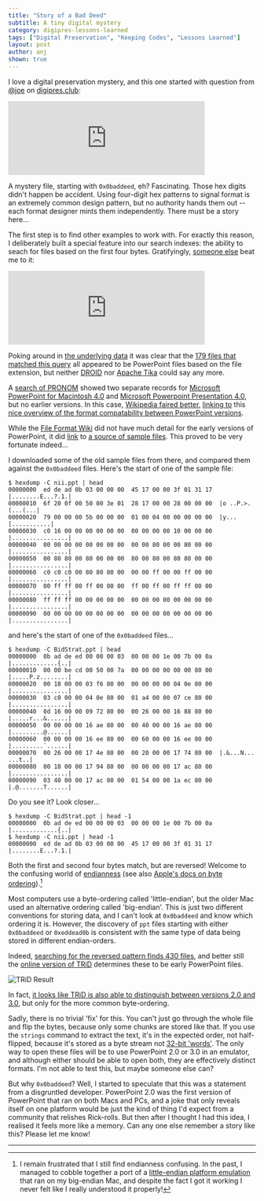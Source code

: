 ```yaml
---
title: "Story of a Bad Deed"
subtitle: A tiny digital mystery
category: digipres-lessons-learned
tags: ["Digital Preservation", "Keeping Codes", "Lessons Learned"]
layout: post
author: anj
shown: true
---
```


I love a digital preservation mystery, and this one started with question from [@joe](https://digipres.club/@joe/) on [digipres.club](https://digipres.club/):

<iframe src="https://digipres.club/@joe/99650486509645352/embed" class="mastodon-embed" style="max-width: 100%; border: 0" width="400"></iframe><script src="https://digipres.club/embed.js" async="async"></script>

A mystery file, starting with `0x0baddeed`, eh? Fascinating. Those hex digits didn't happen be accident. Using four-digit hex patterns to signal format is an extremely common design pattern, but no authority hands them out -- each format designer mints them independently. There must be a story here...
<!--break-->

The first step is to find other examples to work with. For exactly this reason, I deliberately built a special feature into our search indexes: the ability to seach for files based on the first four bytes. Gratifyingly, [someone else](https://digipres.club/@nkrabben) beat me to it:

<iframe src="https://digipres.club/@nkrabben/99650687654066239/embed" class="mastodon-embed" style="max-width: 100%; border: 0" width="400"></iframe><script src="https://digipres.club/embed.js" async="async"></script>

Poking around in [the underlying data](https://gist.github.com/anjackson/1cb69ae72eadea65a50e348b71d93d2d) it was clear that the [179 files that matched this query](https://www.webarchive.org.uk/shine/search?query=content_ffb:%220baddeed%22) all appeared to be PowerPoint files based on the file extension, but neither [DROID](https://www.nationalarchives.gov.uk/information-management/manage-information/policy-process/digital-continuity/file-profiling-tool-droid/) nor [Apache Tika](https://tika.apache.org/) could say any more.

A [search of PRONOM](http://www.nationalarchives.gov.uk/PRONOM/Format/proFormatSearch.aspx?status=new) showed two separate records for [Microsoft PowerPoint for Macintosh 4.0](http://www.nationalarchives.gov.uk/PRONOM/Format/proFormatSearch.aspx?status=detailReport&id=885) and [Microsoft Powerpoint Presentation 4.0](http://www.nationalarchives.gov.uk/PRONOM/Format/proFormatSearch.aspx?status=detailReport&id=133), but no earlier versions. In this case, [Wikipedia faired better](https://en.wikipedia.org/wiki/Microsoft_PowerPoint), [linking to](https://en.wikipedia.org/wiki/Microsoft_PowerPoint#cite_note-early-file-compatibility-252) this [nice overview of the format compatability between PowerPoint versions](https://web.archive.org/web/20130510103008/http://www.bitbetter.com/powerfaq.htm#versions).

While the [File Format Wiki](http://justsolve.archiveteam.org/wiki/PPT) did not have much detail for the early versions of PowerPoint, it did [link](http://justsolve.archiveteam.org/wiki/PPT#Sample_files) to [a source of sample files](https://web.archive.org/web/20020313074855/http://ftp.sunet.se/pub/Internet-documents/isoc/charts/presentations/). This proved to be very fortunate indeed...

I downloaded some of the old sample files from there, and compared them against the `0x0baddeed` files. Here's the start of one of the sample file:


```
$ hexdump -C nii.ppt | head
00000000  ed de ad 0b 03 00 00 00  45 17 00 00 3f 01 31 17  |........E...?.1.|
00000010  6f 20 0f 00 50 00 3e 01  28 17 00 00 28 00 00 00  |o ..P.>.(...(...|
00000020  79 00 00 00 5b 00 00 00  01 00 04 00 00 00 00 00  |y...[...........|
00000030  c0 16 00 00 00 00 00 00  00 00 00 00 10 00 00 00  |................|
00000040  00 00 00 00 00 00 00 00  00 00 80 00 00 80 00 00  |................|
00000050  00 80 80 00 80 00 00 00  80 00 80 00 80 80 00 00  |................|
00000060  c0 c0 c0 00 80 80 80 00  00 00 ff 00 00 ff 00 00  |................|
00000070  00 ff ff 00 ff 00 00 00  ff 00 ff 00 ff ff 00 00  |................|
00000080  ff ff ff 00 00 00 00 00  00 00 00 00 00 00 00 00  |................|
00000090  00 00 00 00 00 00 00 00  00 00 00 00 00 00 00 00  |................|
```

and here's the start of one of the `0x0baddeed` files...

```
$ hexdump -C BidStrat.ppt | head
00000000  0b ad de ed 00 00 00 03  00 00 00 1e 00 7b 00 0a  |.............{..|
00000010  00 00 be cd 00 50 00 7a  00 00 00 00 00 00 80 00  |.....P.z........|
00000020  00 18 00 00 03 f6 80 00  00 00 00 00 04 0e 80 00  |................|
00000030  03 c0 00 00 04 0e 80 00  01 a4 00 00 07 ce 80 00  |................|
00000040  0d 16 00 00 09 72 80 00  00 26 00 00 16 88 80 00  |.....r...&......|
00000050  00 00 00 00 16 ae 80 00  00 40 00 00 16 ae 80 00  |.........@......|
00000060  00 00 00 00 16 ee 80 00  00 60 00 00 16 ee 80 00  |.........`......|
00000070  00 26 00 00 17 4e 80 00  00 20 00 00 17 74 80 00  |.&...N... ...t..|
00000080  00 18 00 00 17 94 80 00  00 00 00 00 17 ac 80 00  |................|
00000090  03 40 00 00 17 ac 80 00  01 54 00 00 1a ec 80 00  |.@.......T......|
```

Do you see it? Look closer...

```
$ hexdump -C BidStrat.ppt | head -1
00000000  0b ad de ed 00 00 00 03  00 00 00 1e 00 7b 00 0a  |.............{..|
$ hexdump -C nii.ppt | head -1
00000000  ed de ad 0b 03 00 00 00  45 17 00 00 3f 01 31 17  |........E...?.1.|
```

Both the first and second four bytes match, but are reversed! Welcome to the confusing world of [endianness](https://en.wikipedia.org/wiki/Endianness) (see also [Apple's docs on byte ordering](https://developer.apple.com/library/content/documentation/CoreFoundation/Conceptual/CFMemoryMgmt/Concepts/ByteOrdering.html)).[^1]

Most computers use a byte-ordering called 'little-endian', but the older Mac used an alternative ordering called 'big-endian'. This is just two different conventions for storing data, and I can't look at `0x0baddeed` and know which ordering it is. However, the discovery of `ppt` files starting with either `0x0baddeed` or `0xeddead0b` is consistent with the same type of data being stored in different endian-orders.

Indeed, [searching for the reversed pattern finds 430 files](https://www.webarchive.org.uk/shine/search?query=content_ffb:%22eddead0b%22), and better still the [online version of TRiD](http://mark0.net/onlinetrid.aspx) determines these to be early PowerPoint files.

![TRiD Result]({{site.url}}/digipres-lessons-learned/images/trid-result-for-nii-ppt.png)

In fact, [it looks like TRiD is also able to distinguish between versions 2.0 and 3.0](http://file-extension.net/seeker/file_extension_ppt), but only for the more common byte-ordering.

Sadly, there is no trivial 'fix' for this. You can't just go through the whole file and flip the bytes, because only some chunks are stored like that. If you use the `strings` command to extract the text, it's in the expected order, not half-flipped, because it's stored as a byte stream not [32-bit 'words'](https://en.wikipedia.org/wiki/Word_(computer_architecture)). The only way to open these files will be to use PowerPoint 2.0 or 3.0 in an emulator, and although either should be able to open both, they are effectively distinct formats. I'm not able to test this, but maybe someone else can?

But why `0x0baddeed`? Well, I started to speculate that this was a statement from a disgruntled developer. PowerPoint 2.0 was the first version of PowerPoint that ran on both Macs and PCs, and a joke that only reveals itself on one platform would be just the kind of thing I'd expect from a community that relishes Rick-rolls. But then after I thought I had this idea, I realised it feels more like a memory. Can any one else remember a story like this? Please let me know!

----

[^1]: I remain frustrated that I still find endianness confusing. In the past, I managed to cobble together a port of a [little-endian platform emulation](https://www.marutan.net/rpcemu/) that ran on my big-endian Mac, and despite the fact I got it working I never felt like I really understood it properly!
